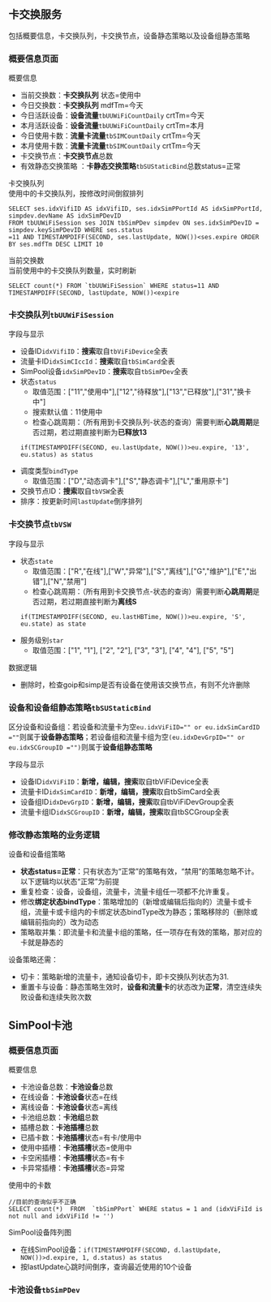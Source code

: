 
## 卡交换服务
包括概要信息，卡交换队列，卡交换节点，设备静态策略以及设备组静态策略

### 概要信息页面
概要信息
- 当前交换数：**卡交换队列** 状态=使用中
- 今日交换数：**卡交换队列** mdfTm=今天
- 今日活跃设备：**设备流量**`tbUUWiFiCountDaily` crtTm=今天
- 本月活跃设备：**设备流量**`tbUUWiFiCountDaily` crtTm=本月
- 今日使用卡数：**流量卡流量**`tbSIMCountDaily` crtTm=今天
- 本月使用卡数：**流量卡流量**`tbSIMCountDaily` crtTm=今天
- 卡交换节点：**卡交换节点**总数
- 有效静态交换策略 ：**卡静态交换策略**`tbSUStaticBind`总数status=正常

卡交换队列   
使用中的卡交换队列，按修改时间倒叙排列
```
SELECT ses.idxVifiID AS idxVifiID, ses.idxSimPPortId AS idxSimPPortId, simpdev.devName AS idxSimPDevID 
FROM tbUUWiFiSession ses JOIN tbSimPDev simpdev ON ses.idxSimPDevID = simpdev.keySimPDevID WHERE ses.status
=11 AND TIMESTAMPDIFF(SECOND, ses.lastUpdate, NOW())<ses.expire ORDER BY ses.mdfTm DESC LIMIT 10
```
当前交换数  
当前使用中的卡交换队列数量，实时刷新
```
SELECT count(*) FROM `tbUUWiFiSession` WHERE status=11 AND TIMESTAMPDIFF(SECOND, lastUpdate, NOW())<expire
```
### 卡交换队列`tbUUWiFiSession`
字段与显示
- 设备ID`idxVifiID`：**搜索**取自`tbViFiDevice`全表
- 流量卡ID`idxSimCIccId`：**搜索**取自`tbSimCard`全表
- SimPool设备`idxSimPDevID`：**搜索**取自`tbSimPDev`全表
- 状态`status`
    - 取值范围：["11","使用中"],["12","待释放"],["13","已释放"],["31","换卡中"]
    - 搜索默认值：11使用中
    - 检查心跳周期：（所有用到卡交换队列-状态的查询）需要判断**心跳周期**是否过期，若过期直接判断为**已释放13**
    ```
    if(TIMESTAMPDIFF(SECOND, eu.lastUpdate, NOW())>eu.expire, '13', eu.status) as status
    ```
- 调度类型`bindType`
    - 取值范围：["D","动态调卡"],["S","静态调卡"],["L","重用原卡"]
- 交换节点ID：**搜索**取自`tbVSW`全表
- 排序：按更新时间`lastUpdate`倒序排列
    
### 卡交换节点`tbVSW`
字段与显示
- 状态`state`
    - 取值范围：["R","在线"],["W","异常"],["S","离线"],["G","维护"],["E","出错"],["N","禁用"]
    - 检查心跳周期：（所有用到卡交换节点-状态的查询）需要判断**心跳周期**是否过期，若过期直接判断为**离线S**
    ```
    if(TIMESTAMPDIFF(SECOND, eu.lastHBTime, NOW())>eu.expire, 'S', eu.state) as state
    ```
- 服务级别`star`
    - 取值范围：["1", "1"], ["2", "2"], ["3", "3"], ["4", "4"], ["5", "5"]
    
数据逻辑
- 删除时，检查goip和simp是否有设备在使用该交换节点，有则不允许删除

### 设备和设备组静态策略```tbSUStaticBind```
区分设备和设备组：若设备和流量卡为空```eu.idxViFiID="" or eu.idxSimCardID =""```则属于**设备静态策略**；若设备组和流量卡组为空```(eu.idxDevGrpID="" or eu.idxSCGroupID ="")```则属于**设备组静态策略**

字段与显示
- 设备ID`idxViFiID`：**新增，编辑，搜索**取自tbViFiDevice全表
- 流量卡ID`idxSimCardID`：**新增，编辑，搜索**取自tbSimCard全表
- 设备组ID`idxDevGrpID`：**新增，编辑，搜索**取自tbViFiDevGroup全表
- 流量卡组ID`idxSCGroupID`：**新增，编辑，搜索**取自tbSCGroup全表

### 修改静态策略的业务逻辑
设备和设备组策略
- **状态status=正常**：只有状态为“正常”的策略有效，“禁用”的策略忽略不计。以下逻辑均以状态“正常”为前提
- 重复检查：设备，设备组，流量卡，流量卡组任一项都不允许重复。
- 修改**绑定状态bindType**：策略增加的（新增或编辑后指向的）流量卡或卡组，流量卡或卡组内的卡绑定状态bindType改为静态；策略移除的（删除或编辑前指向的）改为动态
- 策略取并集：即流量卡和流量卡组的策略，任一项存在有效的策略，那对应的卡就是静态的

设备策略还需：
- 切卡：策略新增的流量卡，通知设备切卡，即卡交换队列状态为31.
- 重置卡与设备：静态策略生效时，**设备和流量卡**的状态改为**正常**，清空连续失败设备和连续失败次数

## SimPool卡池
### 概要信息页面
概要信息
- 卡池设备总数：**卡池设备**总数
- 在线设备：**卡池设备**状态=在线
- 离线设备：**卡池设备**状态=离线
- 卡池组总数：**卡池组**总数
- 插槽总数：**卡池插槽**总数
- 已插卡数：**卡池插槽**状态=有卡/使用中
- 使用中插槽：**卡池插槽**状态=使用中
- 卡空闲插槽：**卡池插槽**状态=有卡
- 卡异常插槽：**卡池插槽**状态=异常

使用中的卡数
```
//目前的查询似乎不正确
SELECT count(*)  FROM  `tbSimPPort` WHERE status = 1 and (idxViFiId is not null and idxViFiId != '')
```
SimPool设备阵列图
- 在线SimPool设备：`if(TIMESTAMPDIFF(SECOND, d.lastUpdate, NOW())>d.expire, 1, d.status) as status`
- 按lastUpdate心跳时间倒序，查询最近使用的10个设备
 
### 卡池设备`tbSimPDev`

